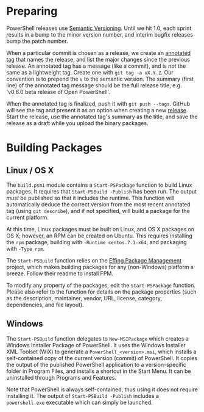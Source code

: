 Preparing
=========

PowerShell releases use [Semantic Versioning][semver]. 
Until we hit 1.0, each sprint results in a bump to the minor version number, 
and interim bugfix releases bump the patch number.

When a particular commit is chosen as a release, we create an [annotated tag][tag] that names the release, 
and list the major changes since the previous release. 
An annotated tag has a message (like a commit), and is *not* the same as a lightweight tag. 
Create one with `git tag -a vX.Y.Z`. 
Our convention is to prepend the `v` to the semantic version. 
The summary (first line) of the annotated tag message should be the full release title, 
e.g. 'v0.6.0 beta release of Open PowerShell'.

When the annotated tag is finalized, push it with `git push --tags`. 
GitHub will see the tag and present it as an option when creating a new [release][]. 
Start the release, use the annotated tag's summary as the title, 
and save the release as a draft while you upload the binary packages.

[semver]: http://semver.org/
[tag]: https://git-scm.com/book/en/v2/Git-Basics-Tagging
[release]: https://help.github.com/articles/creating-releases/

Building Packages
=================

Linux / OS X
------------

The `build.psm1` module contains a `Start-PSPackage` function to build Linux packages. 
It requires that `Start-PSBuild -Publish` has been run. 
The output *must* be published so that it includes the runtime. 
This function will automatically deduce the correct version from the most recent annotated tag (using `git describe`), 
and if not specified, will build a package for the current platform.

At this time, Linux packages must be built on Linux, and OS X packages on OS X;
however, an RPM can be created on Ubuntu. 
This requires installing the `rpm` package, building with `-Runtime centos.7.1-x64`, and packaging with `-Type rpm`.

The `Start-PSBuild` function relies on the [Effing Package Management][fpm] project, 
which makes building packages for any (non-Windows) platform a breeze.
Follow their readme to install FPM.

To modify any property of the packages, edit the `Start-PSPackage` function.
Please also refer to the function for details on the package properties (such as the description, 
maintainer, vendor, URL, license, category, dependencies, and file layout).

[fpm]: https://github.com/jordansissel/fpm

Windows
-------

The `Start-PSBuild` function delegates to `New-MSIPackage` which creates a Windows Installer Package of PowerShell. 
It uses the Windows Installer XML Toolset (WiX) to generate a `PowerShell_<version>.msi`, 
which installs a self-contained copy of the current version (commit) of PowerShell. 
It copies the output of the published PowerShell application to a version-specific folder in Program Files, 
and installs a shortcut in the Start Menu. 
It can be uninstalled through Programs and Features.

Note that PowerShell is always self-contained, thus using it does not require installing it. 
The output of `Start-PSBuild -Publish` includes a `powershell.exe` executable which can simply be launched.
